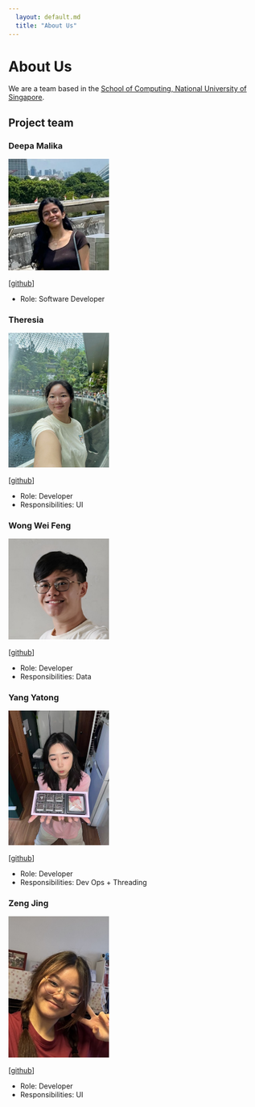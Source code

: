 ```yaml
---
  layout: default.md
  title: "About Us"
---
```


# About Us

We are a team based in the [School of Computing, National University of Singapore](http://www.comp.nus.edu.sg).

## Project team

### Deepa Malika

<img src="images/deepa-m1.png" width="200px">

[[github](https://github.com/deepa-m1)]

* Role: Software Developer

### Theresia

<img src="images/theresiaong.png" width="200px">

[[github](http://github.com/theresiaong)]

* Role: Developer
* Responsibilities: UI

### Wong Wei Feng

<img src="images/hypovolemic.png" width="200px">

[[github](http://github.com/Hypovolemic)]

* Role: Developer
* Responsibilities: Data

### Yang Yatong

<img src="images/yalasoo.png" width="200px">

[[github](http://github.com/yalasoo)]

* Role: Developer
* Responsibilities: Dev Ops + Threading

### Zeng Jing

<img src="images/zjaoyuki.png" width="200px">

[[github](http://github.com/zjaoyuki)]

* Role: Developer
* Responsibilities: UI
